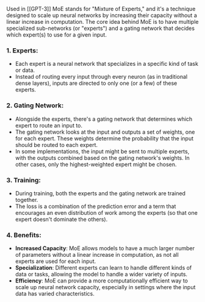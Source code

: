 Used in [[GPT-3]]
MoE stands for "Mixture of Experts," and it's a technique designed to scale up neural networks by increasing their capacity without a linear increase in computation. The core idea behind MoE is to have multiple specialized sub-networks (or "experts") and a gating network that decides which expert(s) to use for a given input.
### 1. **Experts**:

- Each expert is a neural network that specializes in a specific kind of task or data.
- Instead of routing every input through every neuron (as in traditional dense layers), inputs are directed to only one (or a few) of these experts.

### 2. **Gating Network**:

- Alongside the experts, there's a gating network that determines which expert to route an input to.
- The gating network looks at the input and outputs a set of weights, one for each expert. These weights determine the probability that the input should be routed to each expert.
- In some implementations, the input might be sent to multiple experts, with the outputs combined based on the gating network's weights. In other cases, only the highest-weighted expert might be chosen.

### 3. **Training**:

- During training, both the experts and the gating network are trained together.
- The loss is a combination of the prediction error and a term that encourages an even distribution of work among the experts (so that one expert doesn't dominate the others).

### 4. **Benefits**:

- **Increased Capacity**: MoE allows models to have a much larger number of parameters without a linear increase in computation, as not all experts are used for each input.
- **Specialization**: Different experts can learn to handle different kinds of data or tasks, allowing the model to handle a wider variety of inputs.
- **Efficiency**: MoE can provide a more computationally efficient way to scale up neural network capacity, especially in settings where the input data has varied characteristics.